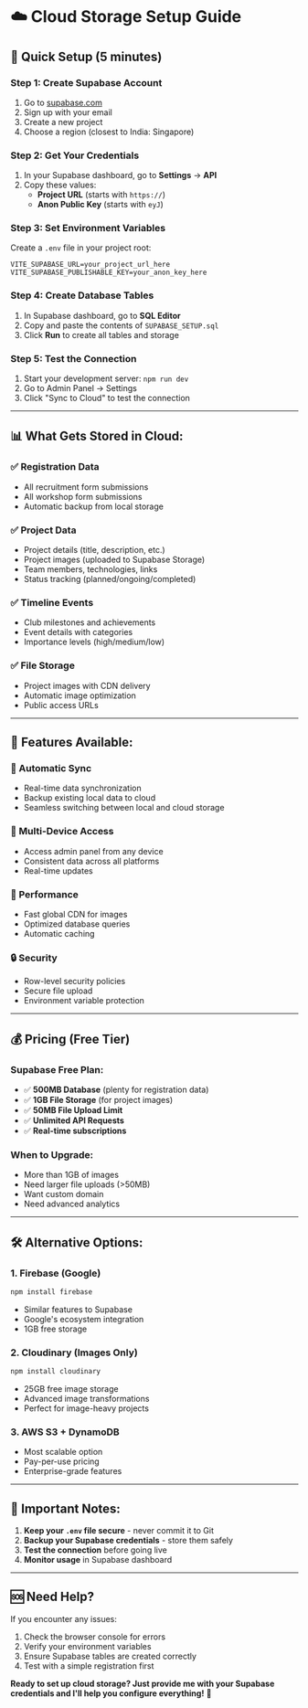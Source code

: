 # ☁️ Cloud Storage Setup Guide

## 🎯 **Quick Setup (5 minutes)**

### **Step 1: Create Supabase Account**
1. Go to [supabase.com](https://supabase.com)
2. Sign up with your email
3. Create a new project
4. Choose a region (closest to India: Singapore)

### **Step 2: Get Your Credentials**
1. In your Supabase dashboard, go to **Settings** → **API**
2. Copy these values:
   - **Project URL** (starts with `https://`)
   - **Anon Public Key** (starts with `eyJ`)

### **Step 3: Set Environment Variables**
Create a `.env` file in your project root:

```env
VITE_SUPABASE_URL=your_project_url_here
VITE_SUPABASE_PUBLISHABLE_KEY=your_anon_key_here
```

### **Step 4: Create Database Tables**
1. In Supabase dashboard, go to **SQL Editor**
2. Copy and paste the contents of `SUPABASE_SETUP.sql`
3. Click **Run** to create all tables and storage

### **Step 5: Test the Connection**
1. Start your development server: `npm run dev`
2. Go to Admin Panel → Settings
3. Click "Sync to Cloud" to test the connection

---

## 📊 **What Gets Stored in Cloud:**

### **✅ Registration Data**
- All recruitment form submissions
- All workshop form submissions
- Automatic backup from local storage

### **✅ Project Data**
- Project details (title, description, etc.)
- Project images (uploaded to Supabase Storage)
- Team members, technologies, links
- Status tracking (planned/ongoing/completed)

### **✅ Timeline Events**
- Club milestones and achievements
- Event details with categories
- Importance levels (high/medium/low)

### **✅ File Storage**
- Project images with CDN delivery
- Automatic image optimization
- Public access URLs

---

## 🔧 **Features Available:**

### **🔄 Automatic Sync**
- Real-time data synchronization
- Backup existing local data to cloud
- Seamless switching between local and cloud storage

### **📱 Multi-Device Access**
- Access admin panel from any device
- Consistent data across all platforms
- Real-time updates

### **🚀 Performance**
- Fast global CDN for images
- Optimized database queries
- Automatic caching

### **🔒 Security**
- Row-level security policies
- Secure file upload
- Environment variable protection

---

## 💰 **Pricing (Free Tier)**

### **Supabase Free Plan:**
- ✅ **500MB Database** (plenty for registration data)
- ✅ **1GB File Storage** (for project images)
- ✅ **50MB File Upload Limit**
- ✅ **Unlimited API Requests**
- ✅ **Real-time subscriptions**

### **When to Upgrade:**
- More than 1GB of images
- Need larger file uploads (>50MB)
- Want custom domain
- Need advanced analytics

---

## 🛠️ **Alternative Options:**

### **1. Firebase (Google)**
```bash
npm install firebase
```
- Similar features to Supabase
- Google's ecosystem integration
- 1GB free storage

### **2. Cloudinary (Images Only)**
```bash
npm install cloudinary
```
- 25GB free image storage
- Advanced image transformations
- Perfect for image-heavy projects

### **3. AWS S3 + DynamoDB**
- Most scalable option
- Pay-per-use pricing
- Enterprise-grade features

---

## 🚨 **Important Notes:**

1. **Keep your `.env` file secure** - never commit it to Git
2. **Backup your Supabase credentials** - store them safely
3. **Test the connection** before going live
4. **Monitor usage** in Supabase dashboard

---

## 🆘 **Need Help?**

If you encounter any issues:
1. Check the browser console for errors
2. Verify your environment variables
3. Ensure Supabase tables are created correctly
4. Test with a simple registration first

**Ready to set up cloud storage? Just provide me with your Supabase credentials and I'll help you configure everything!** 🚀
